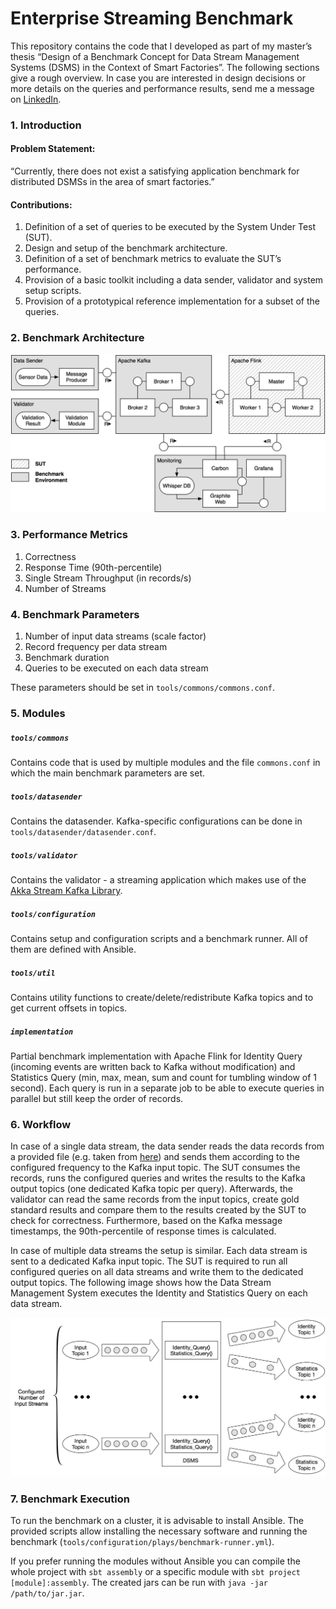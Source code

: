 # Enterprise Streaming Benchmark

This repository contains the code that I developed as part of my master’s thesis “Design of a Benchmark Concept for Data Stream Management Systems (DSMS) in the Context of Smart Factories”.
The following sections give a rough overview. In case you are interested in design decisions or more details on the queries and performance results, send me a message on [LinkedIn](https://www.linkedin.com/in/benjamin-reissaus/).

### 1. Introduction

#### Problem Statement:

“Currently, there does not exist a satisfying application benchmark for distributed DSMSs in the area of smart factories.” 

#### Contributions:
1. Definition of a set of queries to be executed by the System Under Test (SUT).
2. Design and setup of the benchmark architecture.
3. Definition of a set of benchmark metrics to evaluate the SUT’s performance.
4. Provision of a basic toolkit including a data sender, validator and
system setup scripts.
5. Provision of a prototypical reference implementation for a subset of
the queries.


### 2. Benchmark Architecture 
![Benchmark Architecture](images/Architecture_Overview.jpg?raw=true)

### 3. Performance Metrics

1. Correctness
2. Response Time (90th-percentile)
3. Single Stream Throughput (in records/s)
4. Number of Streams


### 4. Benchmark Parameters

1. Number of input data streams (scale factor)
2. Record frequency per data stream
3. Benchmark duration
4. Queries to be executed on each data stream 

These parameters should be set in `tools/commons/commons.conf`.


### 5. Modules



##### `tools/commons`
Contains code that is used by multiple modules and the file `commons.conf` in which the main benchmark parameters are set. 

##### `tools/datasender`
Contains the datasender. Kafka-specific configurations can be done in `tools/datasender/datasender.conf`.

##### `tools/validator`
Contains the validator - a streaming application which makes use of the [Akka Stream Kafka Library](http://doc.akka.io/docs/akka-stream-kafka/current/home.html). 

##### `tools/configuration`
Contains setup and configuration scripts and a benchmark runner. All of them are defined with Ansible. 

##### `tools/util`
Contains utility functions to create/delete/redistribute Kafka topics and to get current offsets in topics.

##### `implementation`
Partial benchmark implementation with Apache Flink for Identity Query (incoming events are written back to Kafka without modification) and Statistics Query (min, max, mean, sum and count for tumbling window of 1 second).
Each query is run in a separate job to be able to execute queries in parallel but still keep the order of records. 

### 6. Workflow

In case of a single data stream, the data sender reads the data records from a provided file (e.g. taken from [here](http://debs.org/debs-2012-grand-challenge-manufacturing-equipment/)) and sends them according to the configured frequency to the Kafka input topic. 
The SUT consumes the records, runs the configured queries and writes the results to the Kafka output topics (one dedicated Kafka topic per query). 
Afterwards, the validator can read the same records from the input topics, create gold standard results and compare 
them to the results created by the SUT to check for correctness. Furthermore, based on the Kafka message timestamps, the 90th-percentile of response times is calculated.  

In case of multiple data streams the setup is similar. Each data stream is sent to a dedicated Kafka input topic. The SUT is required to run all configured queries on all data streams and write them to the dedicated output topics. 
The following image shows how the Data Stream Management System executes the Identity and Statistics Query on each data stream. 

![Benchmark Dataflow](images/Benchmark_Dataflow.jpg?raw=true)


### 7. Benchmark Execution

To run the benchmark on a cluster, it is advisable to install Ansible. The provided scripts allow installing the necessary software and 
running the benchmark (`tools/configuration/plays/benchmark-runner.yml`).
 
If you prefer running the modules without Ansible you can compile the whole project with `sbt assembly` or a specific module with `sbt project [module]:assembly`.
The created jars can be run with `java -jar /path/to/jar.jar`.
























